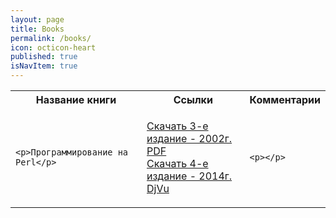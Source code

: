 ```yaml
---
layout: page
title: Books
permalink: /books/
icon: octicon-heart
published: true
isNavItem: true
---
```


<table>

<tr>
    <th>Название книги</th>
    <th>Ссылки</th>
    <th>Комментарии</th>
</tr>

<!-- ------------------------------------------------------------- -->

<tr><td>
    
    <p>Программирование на Perl</p>

</td><td>

<a href="https://yadi.sk/i/XpwEWO2R3SG4nr" target="_blank">Скачать 3-е издание - 2002г. PDF </a><br>
<a href="https://yadi.sk/d/FbU4o27k3SG4tE" target="_blank">Скачать 4-е издание - 2014г. DjVu </a><br>

</td><td>
    
    <p></p>

</td></tr>

<!-- ------------------------------------------------------------- -->

</table>

